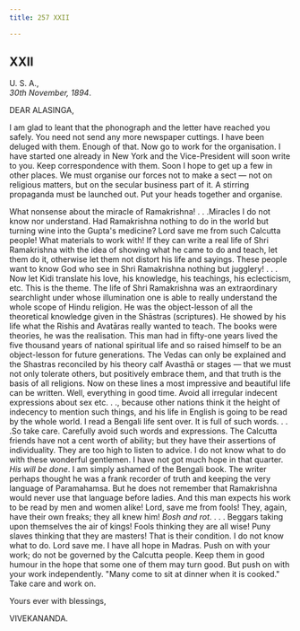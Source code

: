 ```yaml
---
title: 257 XXII

---
```

  

  


## XXII

U. S. A.,  
*30th November, 1894*.

DEAR ALASINGA,

I am glad to leant that the phonograph and the letter have reached you
safely. You need not send any more newspaper cuttings. I have been
deluged with them. Enough of that. Now go to work for the organisation.
I have started one already in New York and the Vice-President will soon
write to you. Keep correspondence with them. Soon I hope to get up a few
in other places. We must organise our forces not to make a sect — not on
religious matters, but on the secular business part of it. A stirring
propaganda must be launched out. Put your heads together and organise.

What nonsense about the miracle of Ramakrishna! . . .Miracles I do not
know nor understand. Had Ramakrishna nothing to do in the world but
turning wine into the Gupta's medicine? Lord save me from such Calcutta
people! What materials to work with! If they can write a real life of
Shri Ramakrishna with the idea of showing what he came to do and teach,
let them do it, otherwise let them not distort his life and sayings.
These people want to know God who see in Shri Ramakrishna nothing but
jugglery! . . . Now let Kidi translate his love, his knowledge, his
teachings, his eclecticism, etc. This is the theme. The life of Shri
Ramakrishna was an extraordinary searchlight under whose illumination
one is able to really understand the whole scope of Hindu religion. He
was the object-lesson of all the theoretical knowledge given in the
Shāstras (scriptures). He showed by his life what the Rishis and
Avatāras really wanted to teach. The books were theories, he was the
realisation. This man had in fifty-one years lived the five thousand
years of national spiritual life and so raised himself to be an
object-lesson for future generations. The Vedas can only be explained
and the Shastras reconciled by his theory calf Avasthā or stages — that
we must not only tolerate others, but positively embrace them, and that
truth is the basis of all religions. Now on these lines a most
impressive and beautiful life can be written. Well, everything in good
time. Avoid all irregular indecent expressions about sex etc. . .,
because other nations think it the height of indecency to mention such
things, and his life in English is going to be read by the whole world.
I read a Bengali life sent over. It is full of such words. . . .So take
care. Carefully avoid such words and expressions. The Calcutta friends
have not a cent worth of ability; but they have their assertions of
individuality. They are too high to listen to advice. I do not know what
to do with these wonderful gentlemen. I have not got much hope in that
quarter. *His will be done*. I am simply ashamed of the Bengali book.
The writer perhaps thought he was a frank recorder of truth and keeping
the very language of Paramahamsa. But he does not remember that
Ramakrishna would never use that language before ladies. And this man
expects his work to be read by men and women alike! Lord, save me from
fools! They, again, have their own freaks; they all knew him! *Bosh and
rot*. . . . Beggars taking upon themselves the air of kings! Fools
thinking they are all wise! Puny slaves thinking that they are masters!
That is their condition. I do not know what to do. Lord save me. I have
all hope in Madras. Push on with your work; do not be governed by the
Calcutta people. Keep them in good humour in the hope that some one of
them may turn good. But push on with your work independently. "Many come
to sit at dinner when it is cooked." Take care and work on.

Yours ever with blessings,

VIVEKANANDA.